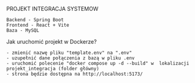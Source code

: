 PROJEKT INTEGRACJA SYSTEMOW

	Backend - Spring Boot
	Frontend - React + Vite
	Baza - MySQL

Jak uruchomić projekt w Dockerze?

	- zmienić nazwę pliku "template.env" na ".env" 
	- uzupełnić dane połączenia z bazą w pliku .env
	- uruchomić polecenie "docker compose up -d --build" w  lokalizacji projekt_integracja (folder główny)
	- strona będzie dostępna na http://localhost:5173/
	
